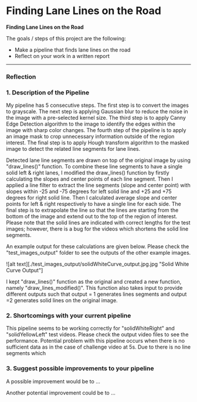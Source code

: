 # **Finding Lane Lines on the Road** 

**Finding Lane Lines on the Road**

The goals / steps of this project are the following:
* Make a pipeline that finds lane lines on the road
* Reflect on your work in a written report


[//]: # (Image References)

[image1]: ./examples/grayscale.jpg "Grayscale"

---

### Reflection

### 1. Description of the Pipeline

My pipeline has 5 consecutive steps. The first step is to convert the images to grayscale. The next step is applying Gaussian blur to reduce the noise in the image with a pre-selected kernel size. The third step is to apply Canny Edge Detection algorithm to the image to identify the edges  within the image with sharp color changes. The fourth step of the pipeline is to apply an image mask to crop unnecessary information outside of the region interest. The final step is to apply Hough transform algorithm to the masked image to detect the related line segments for lane lines.

Detected lane line segments are drawn on top of the original image by using "draw_lines()" function. To combine these line segments to have a single solid left & right lanes, I modified the draw_lines() function by firstly calculating the slopes and center points of each line segment. Then I applied a line filter to extract the line segments (slope and center point) with slopes within -25 and -75 degrees for left solid line and +25 and +75 degrees for right solid line.  Then I calculated average slope and center points for left & right respectively to have a single line for each side. The final step is to extrapolate the line so that the lines are starting from the bottom of the image and extend out to the top of the region of interest. Please note that the solid lines are indicated with correct lengths for the test images; however, there is a bug for the videos which shortens the solid line segments.

An example output for these calculations are given below. Please check the "test_images_output" folder to see the outputs of the other example images.

![alt text][./test_images_output/solidWhiteCurve_output.jpg.jpg "Solid White Curve Output"]

I kept "draw_lines()" function as the original and created a new function, namely "draw_lines_modified()". This function also takes input to provide different outputs such that output = 1 generates lines segments and output =2 generates solid lines on the original image.

### 2. Shortcomings with your current pipeline

This pipeline seems to be working correctly for "solidWhiteRight" and "solidYellowLeft" test videos. Please check the output video files to see the performance. Potential problem with this pipeline occurs when there is no sufficient data as in the case of challenge video at 5s. Due to there is no line segments which 


### 3. Suggest possible improvements to your pipeline

A possible improvement would be to ...

Another potential improvement could be to ...
